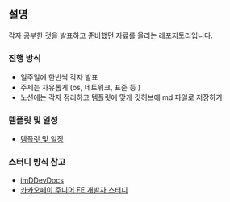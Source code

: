 ## 설명

각자 공부한 것을 발표하고 준비했던 자료를 올리는 레포지토리입니다.

### 진행 방식

- 일주일에 한번씩 각자 발표
- 주제는 자유롭게 (os, 네트워크, 표준 등 )
- 노션에는 각자 정리하고 템플릿에 맞게 깃허브에 md 파일로 저장하기

### 템플릿 및 일정

- [템플릿 및 일정](https://maze-yacht-da0.notion.site/55341ccd125d4b11b7f156ad57de25b6?pvs=4)

### 스터디 방식 참고

- [imDDevDocs](https://github.com/im-d-team/Dev-Docs)
- [카카오페이 주니어 FE 개발자 스터디](https://tech.kakaopay.com/post/frontend-study-journey/)
